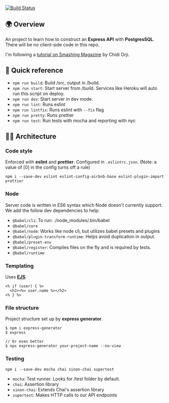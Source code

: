 [![Build Status](https://travis-ci.com/lokesh/learning-express.svg?branch=master)](https://travis-ci.com/lokesh/learning-express)

## 🌍 Overview

An project to learn how to construct an **Express API** with **PostgresSQL**. There will be no client-side code in this repo.

I'm following a [tutorial on Smashing Magazine](https://www.smashingmagazine.com/2020/04/express-api-backend-project-postgresql/) by Chidi Orji.

## 🐰 Quick reference

- `npm run build`: Build /src, output in /build.
- `npm run start`: Start server from /build. Services like Heroku will auto run this script on deploy.
- `npm run dev`: Start server in dev mode.
- `npm run lint`: Runs eslint
- `npm run lintfix`: Runs eslint with `--fix` flag
- `npm run pretty`: Runs prettier
- `npm run test`: Run tests with mocha and reporting with nyc

## 👷‍♀️ Architecture

### Code style

Enforced with **eslint** and **prettier**. Configured in `.eslintrc.json`. (Note: a value of [0] in the config turns off a rule)

```
npm i --save-dev eslint eslint-config-airbnb-base eslint-plugin-import prettier
```

### Node

Server code is written in ES6 syntax which Node doesn't currently support. We add the follow dev dependencies to help:
 
- `@babel/cli`: To run: ./node_modules/.bin/babel
- `@babel/core`
- `@babel/node`: Works like node cli, but utilizes babel presets and plugins
- `@babel/plugin-transform-runtime`: Helps avoid duplication in output.
- `@babel/preset-env`
- `@babel/register`: Compiles files on the fly and is required by tests.
- `@babel/runtime`


### Templating

Uses **[EJS](https://ejs.co/)**.

```ejs
<% if (user) { %>
  <h2><%= user.name %></h2>
<% } %>
```

### File structure

Project structure set up by **express generator**.
```
$ npm i express-generator
$ express

// Or even better
$ npx express-generator your-project-name --no-view
```

### Testing

```
npm i --save-dev mocha chai sinon-chai supertest
```

- `mocha`: Test runner. Looks for /test folder by default.
- `chai`: Assertion library
- `sinon-chai`: Extends Chai's assertion library
- `supertest`: Makes HTTP calls to our API endpoints
